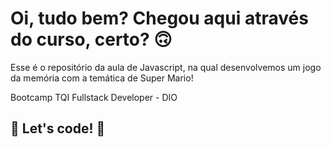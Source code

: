# Oi, tudo bem? Chegou aqui através do curso, certo? 🙃

Esse é o repositório da aula de Javascript, na qual desenvolvemos um jogo da memória com a temática de Super Mario! 

Bootcamp TQI Fullstack Developer - DIO
 

## 🚀 Let's code! 🚀
